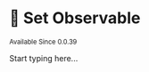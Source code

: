 # 🧩 Set Observable

<sup>
Available Since 0.0.39
</sup>

<code-block lang="java" src="../code-samples/CodeSnippets.java" include-symbol="setExample"/>

Start typing here...